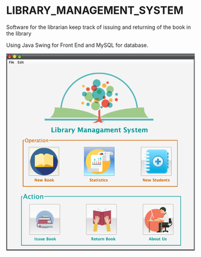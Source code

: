 # LIBRARY_MANAGEMENT_SYSTEM
Software for the librarian keep track of issuing and returning of the book in the library

Using Java Swing for Front End and MySQL for database.

![Home](https://github.com/tuanphan23/library_management_system/blob/master/Icon/Screen%20Shot%202020-02-18%20at%2012.30.32%20AM.png?raw=true)

